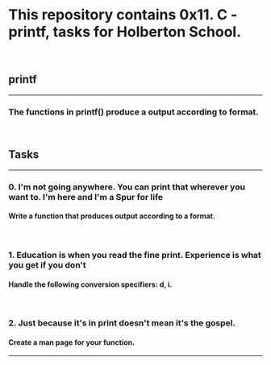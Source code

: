 <h1>This repository contains 0x11. C - printf, tasks for Holberton School.</h1>
<br>
<h2>printf</h2>
<hr>
<h3>The functions in printf() produce a output according to format.</h3>
<br>
<h2>Tasks</h2>
<hr>
<h3>0. I'm not going anywhere. You can print that wherever you want to. I'm here and I'm a Spur for life </h3>
<h4>Write a function that produces output according to a format.</h4>
<br>
<h3>1. Education is when you read the fine print. Experience is what you get if you don't </h3>
<h4>Handle the following conversion specifiers: d, i.</h4>
<br>
<h3>2. Just because it's in print doesn't mean it's the gospel.</h3>
<h4>Create a man page for your function.</h4>
<hr>
